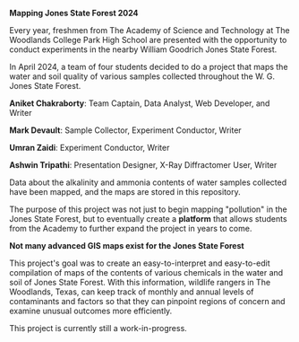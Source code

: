 **Mapping Jones State Forest 2024**

Every year, freshmen from The Academy of Science and Technology at The Woodlands College Park High School are presented with the opportunity to conduct experiments in the nearby William Goodrich Jones State Forest.

In April 2024, a team of four students decided to do a project that maps the water and soil quality of various samples collected throughout the W. G. Jones State Forest. 

  **Aniket Chakraborty**: Team Captain, Data Analyst, Web Developer, and Writer
  
  **Mark Devault**: Sample Collector, Experiment Conductor, Writer
  
  **Umran Zaidi**: Experiment Conductor, Writer
  
  **Ashwin Tripathi**: Presentation Designer, X-Ray Diffractomer User, Writer


Data about the alkalinity and ammonia contents of water samples collected have been mapped, and the maps are stored in this repository. 

The purpose of this project was not just to begin mapping "pollution" in the Jones State Forest, but to eventually create a **platform** that allows students from the Academy to further expand the project in years to come. 

**Not many advanced GIS maps exist for the Jones State Forest**

This project's goal was to create an easy-to-interpret and easy-to-edit compilation of maps of the contents of various chemicals in the water and soil of Jones State Forest. With this information, wildlife rangers in The Woodlands, Texas, can keep track of monthly and annual levels of contaminants and factors so that they can pinpoint regions of concern and examine unusual outcomes more efficiently.

This project is currently still a work-in-progress.
